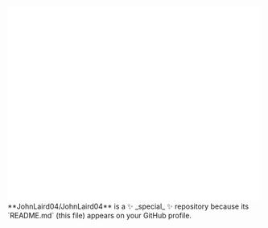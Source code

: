 <picture>
  <img src="/github-metrics.svg" alt="Metrics">
</picture>**JohnLaird04/JohnLaird04** is a ✨ _special_ ✨ repository because its `README.md` (this file) appears on your GitHub profile.
